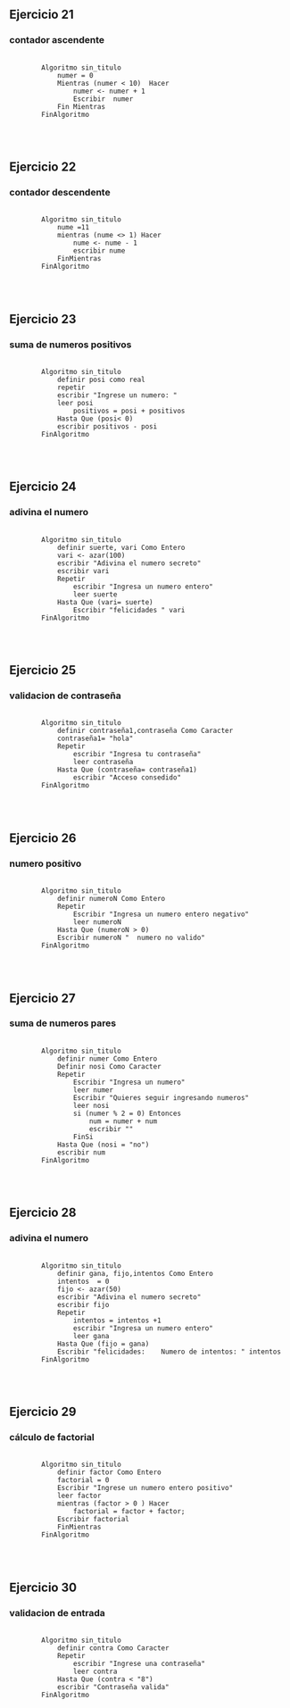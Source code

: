 <h2>Ejercicio 21</h2>
<h3>contador ascendente</h3>
<pre>
    <code>
        Algoritmo sin_titulo
            numer = 0
            Mientras (numer < 10)  Hacer
                numer <- numer + 1
                Escribir  numer
            Fin Mientras
        FinAlgoritmo
    </code>
</pre>

<br>


<h2>Ejercicio 22</h2>
<h3>contador descendente</h3>
<pre>
    <code>
        Algoritmo sin_titulo
            nume =11
            mientras (nume <> 1) Hacer
                nume <- nume - 1
                escribir nume
            FinMientras
        FinAlgoritmo
    </code>
</pre>

<br>

<h2>Ejercicio 23</h2>
<h3>suma de numeros positivos</h3>
<pre>
    <code>
        Algoritmo sin_titulo
            definir posi como real
            repetir 
            escribir "Ingrese un numero: "
            leer posi
                positivos = posi + positivos
            Hasta Que (posi< 0)
            escribir positivos - posi
        FinAlgoritmo
    </code>
</pre>

<br>

<h2>Ejercicio 24</h2>
<h3>adivina el numero</h3>
<pre>
    <code>
        Algoritmo sin_titulo
            definir suerte, vari Como Entero
            vari <- azar(100)
            escribir "Adivina el numero secreto"
            escribir vari
            Repetir
                escribir "Ingresa un numero entero"
                leer suerte
            Hasta Que (vari= suerte)
                Escribir "felicidades " vari
        FinAlgoritmo
    </code>
</pre>

<br>

<h2>Ejercicio 25</h2>
<h3>validacion de contraseña</h3>
<pre>
    <code>
        Algoritmo sin_titulo
            definir contraseña1,contraseña Como Caracter
            contraseña1= "hola"
            Repetir
                escribir "Ingresa tu contraseña"
                leer contraseña
            Hasta Que (contraseña= contraseña1)
                escribir "Acceso consedido"
        FinAlgoritmo
    </code>
</pre>

<br>

<h2>Ejercicio 26</h2>
<h3>numero positivo</h3>
<pre>
    <code>
        Algoritmo sin_titulo
            definir numeroN Como Entero
            Repetir
                Escribir "Ingresa un numero entero negativo"
                leer numeroN
            Hasta Que (numeroN > 0)
            Escribir numeroN "  numero no valido"
        FinAlgoritmo
    </code>
</pre>

<br>

<h2>Ejercicio 27</h2>
<h3>suma de numeros pares</h3>
<pre>
    <code>
        Algoritmo sin_titulo
            definir numer Como Entero
            Definir nosi Como Caracter
            Repetir
                Escribir "Ingresa un numero"
                leer numer
                Escribir "Quieres seguir ingresando numeros"
                leer nosi
                si (numer % 2 = 0) Entonces
                    num = numer + num
                    escribir ""
                FinSi
            Hasta Que (nosi = "no")
            escribir num
        FinAlgoritmo
    </code>
</pre>

<br>

<h2>Ejercicio 28</h2>
<h3>adivina el numero</h3>
<pre>
    <code>
        Algoritmo sin_titulo
            definir gana, fijo,intentos Como Entero
            intentos  = 0
            fijo <- azar(50)
            escribir "Adivina el numero secreto"
            escribir fijo
            Repetir
                intentos = intentos +1
                escribir "Ingresa un numero entero"
                leer gana
            Hasta Que (fijo = gana)
            Escribir "felicidades:    Numero de intentos: " intentos
        FinAlgoritmo
    </code>
</pre>

<br>

<h2>Ejercicio 29</h2>
<h3>cálculo de factorial</h3>
<pre>
    <code>
        Algoritmo sin_titulo
            definir factor Como Entero
            factorial = 0
            Escribir "Ingrese un numero entero positivo"
            leer factor
            mientras (factor > 0 ) Hacer
                factorial = factor + factor;
            Escribir factorial
            FinMientras
        FinAlgoritmo
    </code>
</pre>

<br>

<h2>Ejercicio 30</h2>
<h3>validacion de entrada</h3>
<pre>
    <code>
        Algoritmo sin_titulo
            definir contra Como Caracter
            Repetir
                escribir "Ingrese una contraseña"
                leer contra
            Hasta Que (contra < "8")
            escribir "Contraseña valida"
        FinAlgoritmo
    </code>
</pre>

<br>